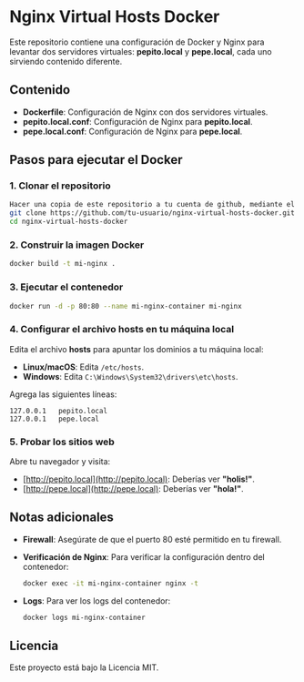 
# Nginx Virtual Hosts Docker

Este repositorio contiene una configuración de Docker y Nginx para levantar dos servidores virtuales: **pepito.local** y **pepe.local**, cada uno sirviendo contenido diferente.

## Contenido

- **Dockerfile**: Configuración de Nginx con dos servidores virtuales.
- **pepito.local.conf**: Configuración de Nginx para **pepito.local**.
- **pepe.local.conf**: Configuración de Nginx para **pepe.local**.

## Pasos para ejecutar el Docker

### 1. Clonar el repositorio

```bash
Hacer una copia de este repositorio a tu cuenta de github, mediante el boton "Fork", y poder modificarlo desde tu usuario.
git clone https://github.com/tu-usuario/nginx-virtual-hosts-docker.git
cd nginx-virtual-hosts-docker
```

### 2. Construir la imagen Docker

```bash
docker build -t mi-nginx .
```

### 3. Ejecutar el contenedor

```bash
docker run -d -p 80:80 --name mi-nginx-container mi-nginx
```

### 4. Configurar el archivo hosts en tu máquina local

Edita el archivo **hosts** para apuntar los dominios a tu máquina local:

- **Linux/macOS**: Edita `/etc/hosts`.
- **Windows**: Edita `C:\Windows\System32\drivers\etc\hosts`.

Agrega las siguientes líneas:

```
127.0.0.1   pepito.local
127.0.0.1   pepe.local
```

### 5. Probar los sitios web

Abre tu navegador y visita:

- [http://pepito.local](http://pepito.local): Deberías ver **"holis!"**.
- [http://pepe.local](http://pepe.local): Deberías ver **"hola!"**.

## Notas adicionales

- **Firewall**: Asegúrate de que el puerto 80 esté permitido en tu firewall.
- **Verificación de Nginx**: Para verificar la configuración dentro del contenedor:

  ```bash
  docker exec -it mi-nginx-container nginx -t
  ```

- **Logs**: Para ver los logs del contenedor:

  ```bash
  docker logs mi-nginx-container
  ```

## Licencia

Este proyecto está bajo la Licencia MIT.
